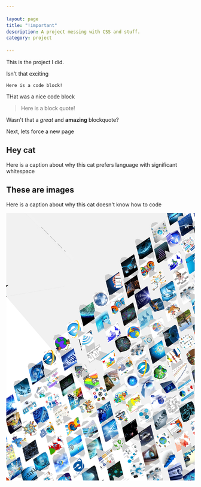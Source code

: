 ```yaml
---

layout: page
title: "!important"
description: A project messing with CSS and stuff.
category: project

---
```


This is the project I did.

Isn't that exciting

	Here is a code block!

THat was a nice code block

> Here is a block quote!

Wasn't that a _great_ and __amazing__ blockquote?

Next, lets force a new page

<div class="newpage"></div>

## Hey cat

Here is a caption about why this cat prefers language with significant whitespace

## These are images

Here is a caption about why this cat doesn't know how to code

<img src="Google.jpg" />